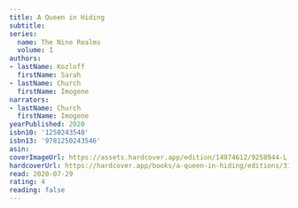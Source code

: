 ```yaml
---
title: A Queen in Hiding
subtitle:
series:
  name: The Nine Realms
  volume: 1
authors:
- lastName: Kozloff
  firstName: Sarah
- lastName: Church
  firstName: Imogene
narrators:
- lastName: Church
  firstName: Imogene
yearPublished: 2020
isbn10: '1250243548'
isbn13: '9781250243546'
asin:
coverImageUrl: https://assets.hardcover.app/edition/14974612/9258944-L.jpg
hardcoverUrl: https://hardcover.app/books/a-queen-in-hiding/editions/31497110
read: 2020-07-29
rating: 4
reading: false
---
```

